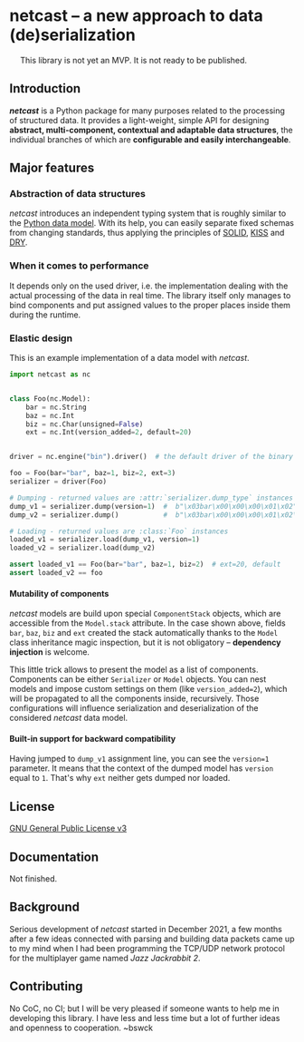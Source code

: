 # netcast – a new approach to data (de)serialization

<img src="https://upload.wikimedia.org/wikipedia/commons/thumb/1/12/Achtung-orange.svg/800px-Achtung-orange.svg.png" width="15" height="13"><!--
--> This library is not yet an MVP. It is not ready to be published.<!--
--></img>

## Introduction
**_netcast_** is a Python package for many purposes related to the processing of structured data.
It provides a light-weight, simple API for designing **abstract, multi-component, contextual and 
adaptable data structures**, the individual branches of which are **configurable and easily 
interchangeable**.

## Major features

### Abstraction of data structures
_netcast_ introduces an independent typing system that is roughly similar to the [Python 
data model](https://docs.python.org/3/reference/datamodel.html). With its help, you can easily 
separate fixed schemas from changing standards, thus applying the principles of 
[SOLID](https://en.wikipedia.org/wiki/SOLID), [KISS](https://en.wikipedia.org/wiki/KISS_principle) 
and [DRY](https://pl.wikipedia.org/wiki/DRY).

### When it comes to performance
It depends only on the used driver, i.e. the implementation dealing with 
the actual processing of the data in real time. The library itself only manages to bind components 
and put assigned values to the proper places inside them during the runtime.

### Elastic design
This is an example implementation of a data model with _netcast_.
```py
import netcast as nc


class Foo(nc.Model):
    bar = nc.String
    baz = nc.Int
    biz = nc.Char(unsigned=False)
    ext = nc.Int(version_added=2, default=20)


driver = nc.engine("bin").driver()  # the default driver of the binary engine

foo = Foo(bar="bar", baz=1, biz=2, ext=3)
serializer = driver(Foo)

# Dumping - returned values are :attr:`serializer.dump_type` instances (bytes)
dump_v1 = serializer.dump(version=1)  #  b"\x03bar\x00\x00\x00\x01\x02"
dump_v2 = serializer.dump()           #  b"\x03bar\x00\x00\x00\x01\x02\x00\x00\x00\x03"

# Loading - returned values are :class:`Foo` instances
loaded_v1 = serializer.load(dump_v1, version=1)
loaded_v2 = serializer.load(dump_v2)

assert loaded_v1 == Foo(bar="bar", baz=1, biz=2)  # ext=20, default
assert loaded_v2 == foo
```

#### Mutability of components
_netcast_ models are build upon special `ComponentStack` objects, which are accessible from the
`Model.stack` attribute. In the case shown above, fields `bar`, `baz`, `biz` and `ext` 
created the stack automatically thanks to the `Model` class inheritance magic inspection, 
but it is not obligatory – **dependency injection** is welcome.

This little trick allows to present the model as a list of components. Components can be either
`Serializer` or `Model` objects. You can nest models and impose custom settings on them
(like `version_added=2`), which will be propagated to all the components inside, recursively. 
Those configurations will influence serialization and deserialization of the considered _netcast_ 
data model.

#### Built-in support for backward compatibility
Having jumped to `dump_v1` assignment line, you can see the `version=1` parameter. It means 
that the context of the dumped model has `version` equal to `1`. That's why `ext` neither 
gets dumped nor loaded.

## License
[GNU General Public License v3](LICENSE)

## Documentation
Not finished.

## Background
Serious development of _netcast_ started in December 2021, a few months after a few ideas
connected with parsing and building data packets came up to my mind when I had been programming
the TCP/UDP network protocol for the multiplayer game named _Jazz Jackrabbit 2_.

## Contributing
No CoC, no CI; but I will be very pleased if someone wants to help me in developing this library. 
I have less and less time but a lot of further ideas and openness to cooperation. ~bswck
